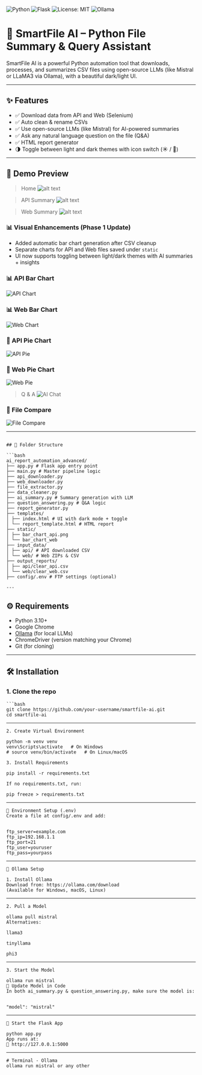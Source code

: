 ![Python](https://img.shields.io/badge/Python-3.10-blue)
![Flask](https://img.shields.io/badge/Framework-Flask-lightgrey)
![License: MIT](https://img.shields.io/badge/License-MIT-yellow.svg)
![Ollama](https://img.shields.io/badge/LLM-Mistral-blueviolet)

# 🚀 SmartFile AI – Python File Summary & Query Assistant

SmartFile AI is a powerful Python automation tool that downloads, processes, and summarizes CSV files using open-source LLMs (like Mistral or LLaMA3 via Ollama), with a beautiful dark/light UI.

---

## ✨ Features

- ✅ Download data from API and Web (Selenium)
- ✅ Auto clean & rename CSVs
- ✅ Use open-source LLMs (like Mistral) for AI-powered summaries
- ✅ Ask any natural language question on the file (Q&A)
- ✅ HTML report generator
- 🌗 Toggle between light and dark themes with icon switch (☀️ / 🌙)

---


## 📸 Demo Preview

> Home 
![alt text](Home.png)

> API Summary 
![alt text](API_Summary.png)

> Web Summary
![alt text](Web_Summary.png)

### 📊 Visual Enhancements (Phase 1 Update)
- Added automatic bar chart generation after CSV cleanup
- Separate charts for API and Web files saved under `static`
- UI now supports toggling between light/dark themes with AI summaries + insights


### 📊 API Bar Chart
![API Chart](report_html/visuals/Bar_API.png)

### 📊 Web Bar Chart
![Web Chart](report_html/visuals/Bar_Web.png)

### 🥧 API Pie Chart
![API Pie](report_html/visuals/PI_API.png)

### 🥧 Web Pie Chart
![Web Pie](report_html/visuals/PI_Web.png)


>Q & A 
![AI Chat](report_html/visuals/AI_Chat.png)


### 🥧 File Compare
![File Compare](report_html/visuals/File_compare.png)

---
```

## 📁 Folder Structure

```bash
ai_report_automation_advanced/
├── app.py # Flask app entry point
├── main.py # Master pipeline logic
├── api_downloader.py
├── web_downloader.py
├── file_extractor.py
├── data_cleaner.py
├── ai_summary.py # Summary generation with LLM
├── question_answering.py # Q&A logic
├── report_generator.py
├── templates/
│ ├── index.html # UI with dark mode + toggle
│ └── report_template.html # HTML report
├── static/
│ ├── bar_chart_api.png
│ └── bar_chart_web
├── input_data/
│ ├── api/ # API downloaded CSV
│ └── web/ # Web ZIPs & CSV
├── output_reports/
│ ├── api/clear_api.csv
│ └── web/clear_web.csv
├── config/.env # FTP settings (optional)

---
```
## ⚙️ Requirements


- Python 3.10+
- Google Chrome
- [Ollama](https://ollama.com/download) (for local LLMs)
- ChromeDriver (version matching your Chrome)
- Git (for cloning)

---

## 🛠️ Installation

### 1. Clone the repo
```
```bash
git clone https://github.com/your-username/smartfile-ai.git
cd smartfile-ai
```


---
```
2. Create Virtual Environment

python -m venv venv
venv\Scripts\activate   # On Windows
# source venv/bin/activate   # On Linux/macOS
```

```
3. Install Requirements

pip install -r requirements.txt

If no requirements.txt, run:

pip freeze > requirements.txt
```

---
```
🔐 Environment Setup (.env)
Create a file at config/.env and add:


ftp_server=example.com
ftp_ip=192.168.1.1
ftp_port=21
ftp_user=youruser
ftp_pass=yourpass
```
---
```
🤖 Ollama Setup

1. Install Ollama
Download from: https://ollama.com/download
(Available for Windows, macOS, Linux)
```
---
```
2. Pull a Model

ollama pull mistral
Alternatives:

llama3

tinyllama

phi3
```
---

```
3. Start the Model

ollama run mistral
🧠 Update Model in Code
In both ai_summary.py & question_answering.py, make sure the model is:


"model": "mistral"
```
---
```
🚀 Start the Flask App

python app.py
App runs at:
🔗 http://127.0.0.1:5000
```
---
```
# Terminal - Ollama
ollama run mistral or any other
```
